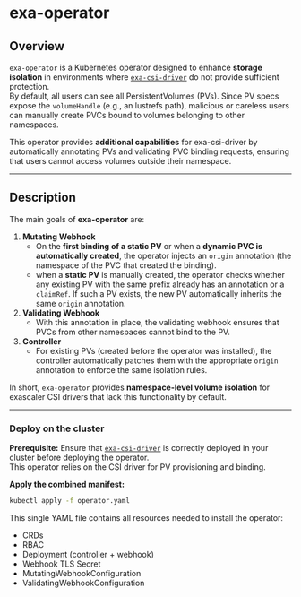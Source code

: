 # exa-operator

## Overview
`exa-operator` is a Kubernetes operator designed to enhance **storage isolation** in environments where [`exa-csi-driver`](https://github.com/DDNStorage/exa-csi-driver) do not provide sufficient protection.  
By default, all users can see all PersistentVolumes (PVs). Since PV specs expose the `volumeHandle` (e.g., an lustrefs path), malicious or careless users can manually create PVCs bound to volumes belonging to other namespaces.  

This operator provides **additional capabilities** for exa-csi-driver by automatically annotating PVs and validating PVC binding requests, ensuring that users cannot access volumes outside their namespace. 

---

## Description
The main goals of **exa-operator** are:

1. **Mutating Webhook**  
   - On the **first binding of a static PV** or when a **dynamic PVC is automatically created**, the operator injects an `origin` annotation (the namespace of the PVC that created the binding).  
   - when a **static PV** is manually created, the operator checks whether any existing PV with the same prefix already has an annotation or a `claimRef`. If such a PV exists, the new PV automatically inherits the same `origin` annotation.
2. **Validating Webhook**  
   - With this annotation in place, the validating webhook ensures that PVCs from other namespaces cannot bind to the PV.  
3. **Controller**  
   - For existing PVs (created before the operator was installed), the controller automatically patches them with the appropriate `origin` annotation to enforce the same isolation rules.

In short, `exa-operator` provides **namespace-level volume isolation** for exascaler CSI drivers that lack this functionality by default.

---

### Deploy on the cluster

**Prerequisite:** Ensure that [`exa-csi-driver`](https://github.com/DDNStorage/exa-csi-driver) is correctly deployed in your cluster before deploying the operator.  
This operator relies on the CSI driver for PV provisioning and binding.

**Apply the combined manifest:**
```sh
kubectl apply -f operator.yaml
```

This single YAML file contains all resources needed to install the operator:

- CRDs
- RBAC
- Deployment (controller + webhook)
- Webhook TLS Secret
- MutatingWebhookConfiguration
- ValidatingWebhookConfiguration
